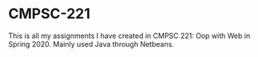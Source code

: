 # CMPSC-221
This is all my assignments I have created in CMPSC 221: Oop with Web in Spring 2020. Mainly used Java through Netbeans.
